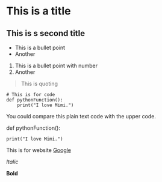 # This is a title
## This is s second title

- This is a bullet point
- Another

1. This is a bullet point with number
2. Another

> This is quoting

```
# This is for code
def pythonFunction():
    print("I love Mimi.")
```

You could compare this plain text code with the upper code.

def pythonFunction():

    print("I love Mimi.")


This is for website [Google](https://www.google.com)

*Italic*

**Bold**
